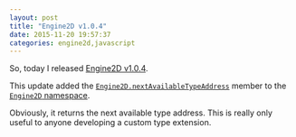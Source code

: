 ```yaml
---
layout: post
title: "Engine2D v1.0.4"
date: 2015-11-20 19:57:37
categories: engine2d,javascript
---
```


So, today I released [Engine2D v1.0.4](https://github.com/jackdalton/engine2d/releases/tag/v1.0.4).

This update added the [`Engine2D.nextAvailableTypeAddress`](http://jackdalton.org/engine2d/main/Engine2D.html#.nextAvailableTypeAddress) member to the [`Engine2D` namespace](http://jackdalton.org/engine2d/main/Engine2D.html).

Obviously, it returns the next available type address. This is really only useful to anyone developing a custom type extension.